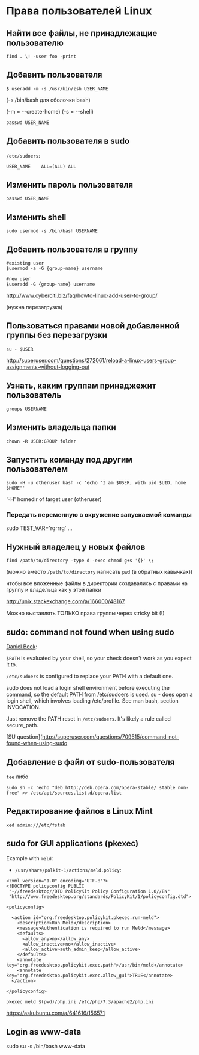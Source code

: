 # Права пользователей Linux

## Найти все файлы, не принадлежащие пользователю

`find . \! -user foo -print`

## Добавить пользователя

`$ useradd -m -s /usr/bin/zsh USER_NAME`

(-s /bin/bash для оболочки bash)

(-m = --create-home)
(-s = --shell)

    passwd USER_NAME

## Добавить пользователя в sudo

`/etc/sudoers`:

    USER_NAME    ALL=(ALL) ALL

## Изменить пароль пользователя

    passwd USER_NAME

## Изменить shell

    sudo usermod -s /bin/bash USERNAME

## Добавить пользователя в группу

    #existing user
    $usermod -a -G {group-name} username

    #new user
    $useradd -G {group-name} username

http://www.cyberciti.biz/faq/howto-linux-add-user-to-group/

(нужна перезагрузка)

## Пользоваться правами новой добавленной группы без перезагрузки

	su - $USER

http://superuser.com/questions/272061/reload-a-linux-users-group-assignments-without-logging-out

## Узнать, каким группам принаджежит пользователь

`groups USERNAME`

## Изменить владельца папки

    chown -R USER:GROUP folder

## Запустить команду под другим пользователем

`sudo -H -u otheruser bash -c 'echo "I am $USER, with uid $UID, home $HOME"'`

'-H' homedir of target user (otheruser)

### Передать переменную в окружение запускаемой команды

sudo TEST_VAR='rgrrrg' ...

## Нужный владелец у новых файлов

`find /path/to/directory -type d -exec chmod g+s '{}' \;`

(можно вместо `/path/to/directory` написать `pwd` (в обратных кавычках))

чтобы все вложенные файлы в директории создавались с правами на группу и владельца как у этой папки

http://unix.stackexchange.com/a/166000/48167

Можно выставлять ТОЛЬКО права группы через stricky bit (!)

## sudo: command not found when using sudo

[Daniel Beck](http://superuser.com/users/22317/daniel-beck):

`$PATH` is evaluated by your shell, so your check doesn't work as you expect it to.

`/etc/sudoers` is configured to replace your PATH with a default one.

sudo does not load a login shell environment before executing the command, so the default PATH from /etc/sudoers is used. su - does open a login shell, which involves loading /etc/profile. See man bash, section INVOCATION.

Just remove the PATH reset in `/etc/sudoers`. It's likely a rule called secure_path.

[SU question](http://superuser.com/questions/709515/command-not-found-when-using-sudo

## Добавление в файл от sudo-пользователя

`tee` либо

`sudo sh -c 'echo "deb http://deb.opera.com/opera-stable/ stable non-free" >> /etc/apt/sources.list.d/opera.list`

## Редактирование файлов в Linux Mint

`xed admin:///etc/fstab`



## sudo for GUI applications (pkexec)

Example with `meld`:

+ `/usr/share/polkit-1/actions/meld.policy`:

```
<?xml version="1.0" encoding="UTF-8"?>
<!DOCTYPE policyconfig PUBLIC
 "-//freedesktop//DTD PolicyKit Policy Configuration 1.0//EN"
 "http://www.freedesktop.org/standards/PolicyKit/1/policyconfig.dtd">

<policyconfig>

  <action id="org.freedesktop.policykit.pkexec.run-meld">
    <description>Run Meld</description>
    <message>Authentication is required to run Meld</message>
    <defaults>
      <allow_any>no</allow_any>
      <allow_inactive>no</allow_inactive>
      <allow_active>auth_admin_keep</allow_active>
    </defaults>
    <annotate key="org.freedesktop.policykit.exec.path">/usr/bin/meld</annotate>
    <annotate key="org.freedesktop.policykit.exec.allow_gui">TRUE</annotate>
  </action>

</policyconfig>
```


`pkexec meld $(pwd)/php.ini /etc/php/7.3/apache2/php.ini`

https://askubuntu.com/a/641616/156571

## Login as www-data

sudo su -s /bin/bash www-data
